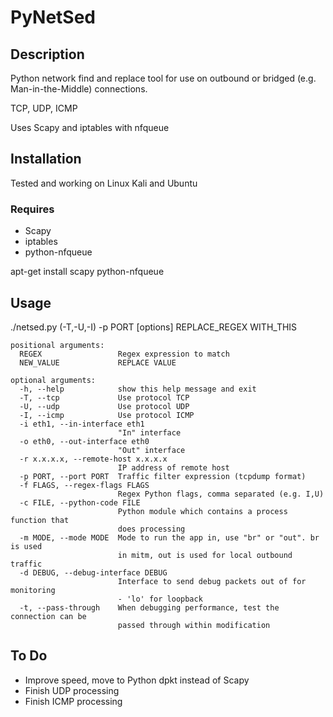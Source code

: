 <h1>PyNetSed</h1>

<h2>Description</h2>

Python network find and replace tool for use on outbound or bridged (e.g. Man-in-the-Middle) connections.

TCP, UDP, ICMP

Uses Scapy and iptables with nfqueue

<h2>Installation</h2>

Tested and working on Linux Kali and Ubuntu

<h3>Requires</h3>

 - Scapy
 - iptables
 - python-nfqueue

apt-get install scapy python-nfqueue

<h2>Usage</h2>

./netsed.py (-T,-U,-I) -p PORT [options] REPLACE_REGEX WITH_THIS

```
positional arguments:
  REGEX                 Regex expression to match
  NEW_VALUE             REPLACE VALUE

optional arguments:
  -h, --help            show this help message and exit
  -T, --tcp             Use protocol TCP
  -U, --udp             Use protocol UDP
  -I, --icmp            Use protocol ICMP
  -i eth1, --in-interface eth1
                        "In" interface
  -o eth0, --out-interface eth0
                        "Out" interface
  -r x.x.x.x, --remote-host x.x.x.x
                        IP address of remote host
  -p PORT, --port PORT  Traffic filter expression (tcpdump format)
  -f FLAGS, --regex-flags FLAGS
                        Regex Python flags, comma separated (e.g. I,U)
  -c FILE, --python-code FILE
                        Python module which contains a process function that
                        does processing
  -m MODE, --mode MODE  Mode to run the app in, use "br" or "out". br is used
                        in mitm, out is used for local outbound traffic
  -d DEBUG, --debug-interface DEBUG
                        Interface to send debug packets out of for monitoring
                        - 'lo' for loopback
  -t, --pass-through    When debugging performance, test the connection can be
                        passed through within modification

```

<h2>To Do</h2>

 - Improve speed, move to Python dpkt instead of Scapy
 - Finish UDP processing
 - Finish ICMP processing

